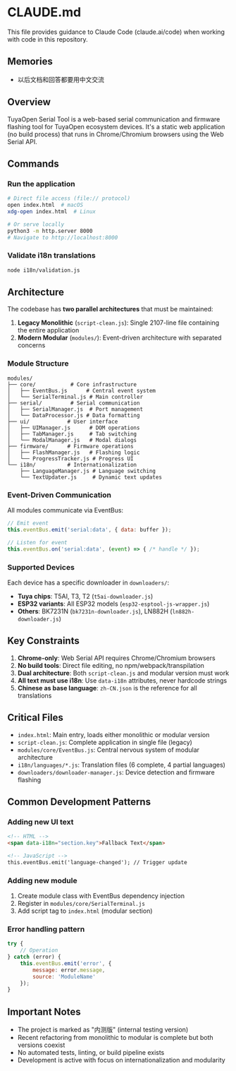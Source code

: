 # CLAUDE.md

This file provides guidance to Claude Code (claude.ai/code) when working with code in this repository.

## Memories

- 以后文档和回答都要用中文交流

## Overview

TuyaOpen Serial Tool is a web-based serial communication and firmware flashing tool for TuyaOpen ecosystem devices. It's a static web application (no build process) that runs in Chrome/Chromium browsers using the Web Serial API.

## Commands

### Run the application
```bash
# Direct file access (file:// protocol)
open index.html  # macOS
xdg-open index.html  # Linux

# Or serve locally
python3 -m http.server 8000
# Navigate to http://localhost:8000
```

### Validate i18n translations
```bash
node i18n/validation.js
```

## Architecture

The codebase has **two parallel architectures** that must be maintained:

1. **Legacy Monolithic** (`script-clean.js`): Single 2107-line file containing the entire application
2. **Modern Modular** (`modules/`): Event-driven architecture with separated concerns

### Module Structure

```
modules/
├── core/           # Core infrastructure
│   ├── EventBus.js      # Central event system
│   └── SerialTerminal.js # Main controller
├── serial/         # Serial communication
│   ├── SerialManager.js  # Port management
│   └── DataProcessor.js # Data formatting
├── ui/            # User interface
│   ├── UIManager.js      # DOM operations
│   ├── TabManager.js     # Tab switching
│   └── ModalManager.js   # Modal dialogs
├── firmware/      # Firmware operations
│   ├── FlashManager.js   # Flashing logic
│   └── ProgressTracker.js # Progress UI
└── i18n/          # Internationalization
    ├── LanguageManager.js # Language switching
    └── TextUpdater.js     # Dynamic text updates
```

### Event-Driven Communication

All modules communicate via EventBus:
```javascript
// Emit event
this.eventBus.emit('serial:data', { data: buffer });

// Listen for event
this.eventBus.on('serial:data', (event) => { /* handle */ });
```

### Supported Devices

Each device has a specific downloader in `downloaders/`:
- **Tuya chips**: T5AI, T3, T2 (`t5ai-downloader.js`)
- **ESP32 variants**: All ESP32 models (`esp32-esptool-js-wrapper.js`)
- **Others**: BK7231N (`bk7231n-downloader.js`), LN882H (`ln882h-downloader.js`)

## Key Constraints

1. **Chrome-only**: Web Serial API requires Chrome/Chromium browsers
2. **No build tools**: Direct file editing, no npm/webpack/transpilation
3. **Dual architecture**: Both `script-clean.js` and modular version must work
4. **All text must use i18n**: Use `data-i18n` attributes, never hardcode strings
5. **Chinese as base language**: `zh-CN.json` is the reference for all translations

## Critical Files

- `index.html`: Main entry, loads either monolithic or modular version
- `script-clean.js`: Complete application in single file (legacy)
- `modules/core/EventBus.js`: Central nervous system of modular architecture
- `i18n/languages/*.js`: Translation files (6 complete, 4 partial languages)
- `downloaders/downloader-manager.js`: Device detection and firmware flashing

## Common Development Patterns

### Adding new UI text
```html
<!-- HTML -->
<span data-i18n="section.key">Fallback Text</span>

<!-- JavaScript -->
this.eventBus.emit('language-changed'); // Trigger update
```

### Adding new module
1. Create module class with EventBus dependency injection
2. Register in `modules/core/SerialTerminal.js`
3. Add script tag to `index.html` (modular section)

### Error handling pattern
```javascript
try {
    // Operation
} catch (error) {
    this.eventBus.emit('error', { 
        message: error.message,
        source: 'ModuleName'
    });
}
```

## Important Notes

- The project is marked as "内测版" (internal testing version)
- Recent refactoring from monolithic to modular is complete but both versions coexist
- No automated tests, linting, or build pipeline exists
- Development is active with focus on internationalization and modularity